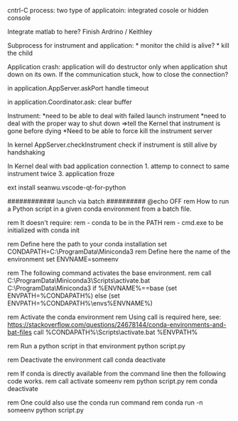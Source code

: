 cntrl-C process:
two type of applicatoin: integrated cosole or hidden console

Integrate matlab to here?
Finish Ardrino / Keithley

Subprocess for instrument and application:
    * monitor the child is alive?
    * kill the child


Application crash:
    application will do destructor only when application shut down on its own. If the communication stuck, how to close the connection?


in application.AppServer.askPort
    handle timeout

in application.Coordinator.ask:
    clear buffer



Instrument:
    *need to be able to deal with failed launch instrument
    *need to deal with the proper way to shut down =>tell the Kernel that instrument is gone before dying
    *Need to be able to force kill the instrument server
    


In kernel AppServer.checkInstrument
    check if instrument is still alive by handshaking


In Kernel deal with bad application connection
    1. attemp to connect to same instrument twice
    3. application froze



ext install seanwu.vscode-qt-for-python



############ launch via batch ##########
@echo OFF
rem How to run a Python script in a given conda environment from a batch file.

rem It doesn't require:
rem - conda to be in the PATH
rem - cmd.exe to be initialized with conda init

rem Define here the path to your conda installation
set CONDAPATH=C:\ProgramData\Miniconda3
rem Define here the name of the environment
set ENVNAME=someenv

rem The following command activates the base environment.
rem call C:\ProgramData\Miniconda3\Scripts\activate.bat C:\ProgramData\Miniconda3
if %ENVNAME%==base (set ENVPATH=%CONDAPATH%) else (set ENVPATH=%CONDAPATH%\envs\%ENVNAME%)

rem Activate the conda environment
rem Using call is required here, see: https://stackoverflow.com/questions/24678144/conda-environments-and-bat-files
call %CONDAPATH%\Scripts\activate.bat %ENVPATH%

rem Run a python script in that environment
python script.py

rem Deactivate the environment
call conda deactivate

rem If conda is directly available from the command line then the following code works.
rem call activate someenv
rem python script.py
rem conda deactivate

rem One could also use the conda run command
rem conda run -n someenv python script.py